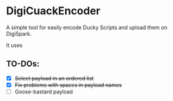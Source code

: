 # DigiCuackEncoder
A simple tool for easily encode Ducky Scripts and upload them on DigiSpark.

It uses 

## TO-DOs:

- [x] ~~Select payload in an ordered list~~
- [x] ~~Fix problems with spaces in payload names~~
- [ ] Goose-bastard payload
